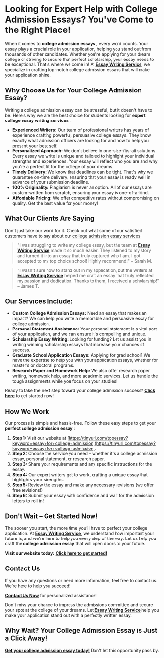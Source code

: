 # Looking for Expert Help with College Admission Essays? You've Come to the Right Place!

When it comes to **college admission essays** , every word counts. Your essay plays a crucial role in your application, helping you stand out from thousands of other candidates. Whether you're applying for your dream college or striving to secure that perfect scholarship, your essay needs to be exceptional. That's where we come in! At [**Essay Writing Service**](https://tinyurl.com/topessay?keyword=essay+for+college+admission), we specialize in crafting top-notch college admission essays that will make your application shine.

## Why Choose Us for Your College Admission Essay?

Writing a college admission essay can be stressful, but it doesn't have to be. Here's why we are the best choice for students looking for **expert college essay writing services** :

- **Experienced Writers:** Our team of professional writers has years of experience crafting powerful, persuasive college essays. They know exactly what admission officers are looking for and how to help you present your best self.
- **Personalized Approach:** We don't believe in one-size-fits-all solutions. Every essay we write is unique and tailored to highlight your individual strengths and experiences. Your essay will reflect who you are and why you're a perfect fit for the college of your dreams.
- **Timely Delivery:** We know that deadlines can be tight. That's why we guarantee on-time delivery, ensuring that your essay is ready well in advance of your submission deadline.
- **100% Originality:** Plagiarism is never an option. All of our essays are custom-written from scratch, ensuring your essay is one-of-a-kind.
- **Affordable Pricing:** We offer competitive rates without compromising on quality. Get the best value for your money!

## What Our Clients Are Saying

Don't just take our word for it. Check out what some of our satisfied customers have to say about our [college admission essay services](https://tinyurl.com/topessay?keyword=essay+for+college+admission):

> "I was struggling to write my college essay, but the team at [**Essay Writing Service**](https://tinyurl.com/topessay?keyword=essay+for+college+admission) made it so much easier. They listened to my story and turned it into an essay that truly captured who I am. I got accepted to my top choice school! Highly recommend!" – Sarah M.

> "I wasn't sure how to stand out in my application, but the writers at [**Essay Writing Service**](https://tinyurl.com/topessay?keyword=essay+for+college+admission) helped me craft an essay that truly reflected my passion and dedication. Thanks to them, I received a scholarship!" – James T.

## Our Services Include:

- **Custom College Admission Essays:** Need an essay that makes an impact? We can help you write a memorable and persuasive essay for college admission.
- **Personal Statement Assistance:** Your personal statement is a vital part of your application, and we can ensure it's compelling and unique.
- **Scholarship Essay Writing:** Looking for funding? Let us assist you in writing winning scholarship essays that increase your chances of success.
- **Graduate School Application Essays:** Applying for grad school? We have the expertise to help you with your application essays, whether for master’s or doctoral programs.
- **Research Paper and Homework Help:** We also offer research paper writing, homework help, and more academic services. Let us handle the tough assignments while you focus on your studies!

Ready to take the next step toward your college admission success? [**Click here**](https://tinyurl.com/topessay?keyword=essay+for+college+admission) to get started now!

## How We Work

Our process is simple and hassle-free. Follow these easy steps to get your **perfect college admission essay** :

1. **Step 1:** Visit our website at [https://tinyurl.com/topessay?keyword=essay+for+college+admission](https://tinyurl.com/topessay?keyword=essay+for+college+admission).
2. **Step 2:** Choose the service you need – whether it's a college admission essay, personal statement, or research paper.
3. **Step 3:** Share your requirements and any specific instructions for the essay.
4. **Step 4:** Our expert writers get to work, crafting a unique essay that highlights your strengths.
5. **Step 5:** Review the essay and make any necessary revisions (we offer free revisions!)
6. **Step 6:** Submit your essay with confidence and wait for the admission letters to roll in!

## Don't Wait – Get Started Now!

The sooner you start, the more time you’ll have to perfect your college application. At [**Essay Writing Service**](https://tinyurl.com/topessay?keyword=essay+for+college+admission), we understand how important your future is, and we're here to help you every step of the way. Let us help you craft the **college admission essay** that will open doors to your future.

**Visit our website today:** [**Click here to get started!**](https://tinyurl.com/topessay?keyword=essay+for+college+admission)

## Contact Us

If you have any questions or need more information, feel free to contact us. We’re here to help you succeed!

[**Contact Us Now**](https://tinyurl.com/topessay?keyword=essay+for+college+admission) for personalized assistance!

Don't miss your chance to impress the admissions committee and secure your spot at the college of your dreams. Let [**Essay Writing Service**](https://tinyurl.com/topessay?keyword=essay+for+college+admission) help you make your application stand out with a perfectly written essay.

## Why Wait? Your College Admission Essay is Just a Click Away!

[**Get your college admission essay today!**](https://tinyurl.com/topessay?keyword=essay+for+college+admission) Don't let this opportunity pass by.
